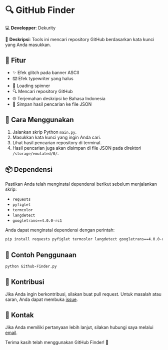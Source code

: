 # 🔍 GitHub Finder

💻 **Developper**: Dekurity

📜 **Deskripsi**: Tools ini mencari repository GitHub berdasarkan kata kunci yang Anda masukkan.

## 🎉 Fitur
- ✨ Efek glitch pada banner ASCII
- ⌨️ Efek typewriter yang halus
- 🔄 Loading spinner
- 🔍 Mencari repository GitHub
- 🌐 Terjemahan deskripsi ke Bahasa Indonesia
- 💾 Simpan hasil pencarian ke file JSON

## 🚀 Cara Menggunakan
1. Jalankan skrip Python `main.py`.
2. Masukkan kata kunci yang ingin Anda cari.
3. Lihat hasil pencarian repository di terminal.
4. Hasil pencarian juga akan disimpan di file JSON pada direktori `/storage/emulated/0/`.

## 📦 Dependensi
Pastikan Anda telah menginstal dependensi berikut sebelum menjalankan skrip:
- `requests`
- `pyfiglet`
- `termcolor`
- `langdetect`
- `googletrans==4.0.0-rc1`

Anda dapat menginstal dependensi dengan perintah:
```sh
pip install requests pyfiglet termcolor langdetect googletrans==4.0.0-rc1
```

## 🔧 Contoh Penggunaan
```sh
python Github-Finder.py
```

## 🌟 Kontribusi
Jika Anda ingin berkontribusi, silakan buat pull request. Untuk masalah atau saran, Anda dapat membuka [issue](https://github.com/Dekurity/Dekurity.github.io/issues).

## 💬 Kontak
Jika Anda memiliki pertanyaan lebih lanjut, silakan hubungi saya melalui [email](mailto:dekurity@gmail.com).

Terima kasih telah menggunakan GitHub Finder! 🚀
